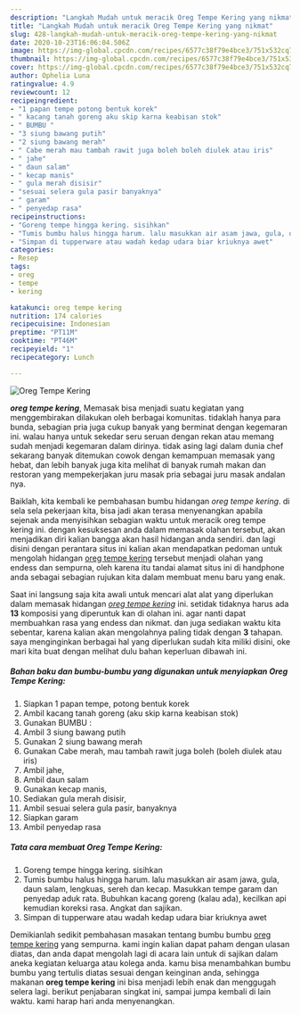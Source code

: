```yaml
---
description: "Langkah Mudah untuk meracik Oreg Tempe Kering yang nikmat"
title: "Langkah Mudah untuk meracik Oreg Tempe Kering yang nikmat"
slug: 428-langkah-mudah-untuk-meracik-oreg-tempe-kering-yang-nikmat
date: 2020-10-23T16:06:04.506Z
image: https://img-global.cpcdn.com/recipes/6577c38f79e4bce3/751x532cq70/oreg-tempe-kering-foto-resep-utama.jpg
thumbnail: https://img-global.cpcdn.com/recipes/6577c38f79e4bce3/751x532cq70/oreg-tempe-kering-foto-resep-utama.jpg
cover: https://img-global.cpcdn.com/recipes/6577c38f79e4bce3/751x532cq70/oreg-tempe-kering-foto-resep-utama.jpg
author: Ophelia Luna
ratingvalue: 4.9
reviewcount: 12
recipeingredient:
- "1 papan tempe potong bentuk korek"
- " kacang tanah goreng aku skip karna keabisan stok"
- " BUMBU "
- "3 siung bawang putih"
- "2 siung bawang merah"
- " Cabe merah mau tambah rawit juga boleh boleh diulek atau iris"
- " jahe"
- " daun salam"
- " kecap manis"
- " gula merah disisir"
- "sesuai selera gula pasir banyaknya"
- " garam"
- " penyedap rasa"
recipeinstructions:
- "Goreng tempe hingga kering. sisihkan"
- "Tumis bumbu halus hingga harum. lalu masukkan air asam jawa, gula, daun salam, lengkuas, sereh dan kecap. Masukkan tempe garam dan penyedap aduk rata. Bubuhkan kacang goreng (kalau ada), kecilkan api kemudian koreksi rasa. Angkat dan sajikan."
- "Simpan di tupperware atau wadah kedap udara biar kriuknya awet"
categories:
- Resep
tags:
- oreg
- tempe
- kering

katakunci: oreg tempe kering 
nutrition: 174 calories
recipecuisine: Indonesian
preptime: "PT11M"
cooktime: "PT46M"
recipeyield: "1"
recipecategory: Lunch

---
```



![Oreg Tempe Kering](https://img-global.cpcdn.com/recipes/6577c38f79e4bce3/751x532cq70/oreg-tempe-kering-foto-resep-utama.jpg)

<b><i>oreg tempe kering</i></b>, Memasak bisa menjadi suatu kegiatan yang menggembirakan dilakukan oleh berbagai komunitas. tidaklah hanya para bunda, sebagian pria juga cukup banyak yang berminat dengan kegemaran ini. walau hanya untuk sekedar seru seruan dengan rekan atau memang sudah menjadi kegemaran dalam dirinya. tidak asing lagi dalam dunia chef sekarang banyak ditemukan cowok dengan kemampuan memasak yang hebat, dan lebih banyak juga kita melihat di banyak rumah makan dan restoran yang mempekerjakan juru masak pria sebagai juru masak andalan nya.



Baiklah, kita kembali ke pembahasan bumbu hidangan <i>oreg tempe kering</i>. di sela sela pekerjaan kita, bisa jadi akan terasa menyenangkan apabila sejenak anda menyisihkan sebagian waktu untuk meracik oreg tempe kering ini. dengan kesuksesan anda dalam memasak olahan tersebut, akan menjadikan diri kalian bangga akan hasil hidangan anda sendiri. dan lagi disini dengan perantara situs ini kalian akan mendapatkan pedoman untuk mengolah hidangan <u>oreg tempe kering</u> tersebut menjadi olahan yang endess dan sempurna, oleh karena itu tandai alamat situs ini di handphone anda sebagai sebagian rujukan kita dalam membuat menu baru yang enak.


Saat ini langsung saja kita awali untuk mencari alat alat yang diperlukan dalam memasak hidangan <u><i>oreg tempe kering</i></u> ini. setidak tidaknya harus ada <b>13</b> komposisi yang diperuntuk kan di olahan ini. agar nanti dapat membuahkan rasa yang endess dan nikmat. dan juga sediakan waktu kita sebentar, karena kalian akan mengolahnya paling tidak dengan <b>3</b> tahapan. saya menginginkan berbagai hal yang diperlukan sudah kita miliki disini, oke mari kita buat dengan melihat dulu bahan keperluan dibawah ini.

<!--inarticleads1-->

##### Bahan baku dan bumbu-bumbu yang digunakan untuk menyiapkan Oreg Tempe Kering:

1. Siapkan 1 papan tempe, potong bentuk korek
1. Ambil  kacang tanah goreng (aku skip karna keabisan stok)
1. Gunakan  BUMBU :
1. Ambil 3 siung bawang putih
1. Gunakan 2 siung bawang merah
1. Gunakan  Cabe merah, mau tambah rawit juga boleh (boleh diulek atau iris)
1. Ambil  jahe,
1. Ambil  daun salam
1. Gunakan  kecap manis,
1. Sediakan  gula merah disisir,
1. Ambil sesuai selera gula pasir, banyaknya
1. Siapkan  garam
1. Ambil  penyedap rasa




<!--inarticleads2-->

##### Tata cara membuat Oreg Tempe Kering:

1. Goreng tempe hingga kering. sisihkan
1. Tumis bumbu halus hingga harum. lalu masukkan air asam jawa, gula, daun salam, lengkuas, sereh dan kecap. Masukkan tempe garam dan penyedap aduk rata. Bubuhkan kacang goreng (kalau ada), kecilkan api kemudian koreksi rasa. Angkat dan sajikan.
1. Simpan di tupperware atau wadah kedap udara biar kriuknya awet




Demikianlah sedikit pembahasan masakan tentang bumbu bumbu <u>oreg tempe kering</u> yang sempurna. kami ingin kalian dapat paham dengan ulasan diatas, dan anda dapat mengolah lagi di acara lain untuk di sajikan dalam aneka kegiatan keluarga atau kolega anda. kamu bisa menambahkan bumbu bumbu yang tertulis diatas sesuai dengan keinginan anda, sehingga makanan <b>oreg tempe kering</b> ini bisa menjadi lebih enak dan menggugah selera lagi. berikut penjabaran singkat ini, sampai jumpa kembali di lain waktu. kami harap hari anda menyenangkan.

